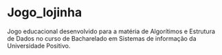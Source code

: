 # Jogo_lojinha
Jogo educacional desenvolvido para a matéria de Algorítimos e Estrutura de Dados no curso de Bacharelado em Sistemas de informação da Universidade Positivo.
